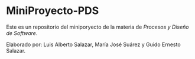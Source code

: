 # MiniProyecto-PDS
Este es un repositorio del miniporyecto de la materia de *Procesos y Diseño de Software*.

Elaborado por: Luis Alberto Salazar, María José Suárez y Guido Ernesto Salazar.

